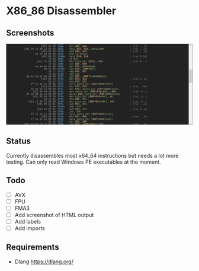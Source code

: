 # X86_86 Disassembler

## Screenshots

![HTML View](screenshots/htmlview1.png)

## Status

Currently disassembles most x64_64 instructions but needs a lot more testing. Can only read Windows PE executables at the moment.

## Todo

- [ ] AVX
- [ ] FPU
- [ ] FMA3
- [ ] Add screenshot of HTML output
- [ ] Add labels
- [ ] Add imports

## Requirements
- Dlang https://dlang.org/
